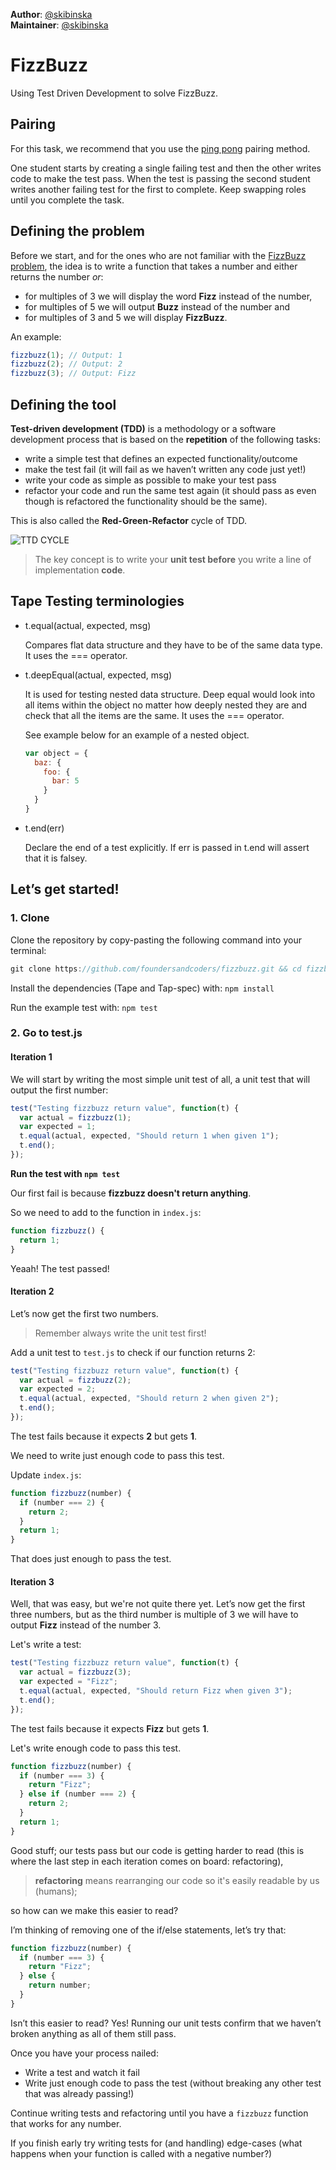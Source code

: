 **Author**: [@skibinska](https://github.com/skibinska)  
**Maintainer**: [@skibinska](https://github.com/skibinska)

# FizzBuzz

Using Test Driven Development to solve FizzBuzz.

## Pairing

For this task, we recommend that you use the [ping pong](https://github.com/foundersandcoders/master-reference/blob/master/coursebook/week-1/pair-programming.md) pairing method.

One student starts by creating a single failing test and then the other writes code to make the test pass. When the test is passing the second student writes another failing test for the first to complete. Keep swapping roles until you complete the task.

## Defining the problem

Before we start, and for the ones who are not familiar with the [FizzBuzz problem](https://en.wikipedia.org/wiki/Fizz_buzz), the idea is to write a function that takes a number and either returns the number _or_:

- for multiples of 3 we will display the word **Fizz** instead of the number,
- for multiples of 5 we will output **Buzz** instead of the number and
- for multiples of 3 and 5 we will display **FizzBuzz**.

An example:

```js
fizzbuzz(1); // Output: 1
fizzbuzz(2); // Output: 2
fizzbuzz(3); // Output: Fizz
```

## Defining the tool

**Test-driven development (TDD)** is a methodology or a software development process that is based on the **repetition** of the following tasks:

* write a simple test that defines an expected functionality/outcome
* make the test fail (it will fail as we haven’t written any code just yet!)
* write your code as simple as possible to make your test pass
* refactor your code and run the same test again (it should pass as even though is refactored the functionality should be the same).

This is also called the **Red-Green-Refactor** cycle of TDD.

![TTD CYCLE](https://cloud.githubusercontent.com/assets/10700103/23134527/09fabe52-f78d-11e6-90d8-b747714a52f6.png)

> The key concept is to write your **unit test before** you write a line of implementation **code**.

## Tape Testing terminologies

* t.equal(actual, expected, msg)

  Compares flat data structure and they have to be of the same data type. It uses the === operator.

* t.deepEqual(actual, expected, msg)

  It is used for testing nested data structure. Deep equal would look into all items within the object no matter how deeply nested they are and check that all the items are the same. It uses the === operator.

  See example below for an example of a nested object.

  ```js
  var object = {
    baz: {
      foo: {
        bar: 5
      }
    }
  }
  ```

* t.end(err)

  Declare the end of a test explicitly. If err is passed in t.end will assert that it is falsey.

## Let’s get started!

### 1. Clone

Clone the repository by copy-pasting the following command into your terminal:

```js
git clone https://github.com/foundersandcoders/fizzbuzz.git && cd fizzbuzz
```

Install the dependencies (Tape and Tap-spec) with:
`npm install`

Run the example test with:
`npm test`

### 2. Go to test.js

#### Iteration 1

We will start by writing the most simple unit test of all, a unit test that will output the first number:

```js
test("Testing fizzbuzz return value", function(t) {
  var actual = fizzbuzz(1);
  var expected = 1;
  t.equal(actual, expected, "Should return 1 when given 1");
  t.end();
});
```

**Run the test with `npm test`**

Our first fail is because **fizzbuzz doesn't return anything**.

So we need to add to the function in `index.js`:

```js
function fizzbuzz() {
  return 1;
}
```

Yeaah! The test passed!

#### Iteration 2

Let’s now get the first two numbers.

> Remember always write the unit test first!

Add a unit test to `test.js` to check if our function returns 2:

```js
test("Testing fizzbuzz return value", function(t) {
  var actual = fizzbuzz(2);
  var expected = 2;
  t.equal(actual, expected, "Should return 2 when given 2");
  t.end();
});
```

The test fails because it expects **2** but gets **1**.

We need to write just enough code to pass this test.

Update `index.js`:

```js
function fizzbuzz(number) {
  if (number === 2) {
    return 2;
  }
  return 1;
}
```

That does just enough to pass the test.

#### Iteration 3

Well, that was easy, but we're not quite there yet. Let’s now get the first three numbers, but as the third number is multiple of 3 we will have to output **Fizz** instead of the number 3.

Let's write a test:

```js
test("Testing fizzbuzz return value", function(t) {
  var actual = fizzbuzz(3);
  var expected = "Fizz";
  t.equal(actual, expected, "Should return Fizz when given 3");
  t.end();
});
```

The test fails because it expects **Fizz** but gets **1**.

Let's write enough code to pass this test.

```js
function fizzbuzz(number) {
  if (number === 3) {
    return "Fizz";
  } else if (number === 2) {
    return 2;
  }
  return 1;
}
```

Good stuff; our tests pass but our code is getting harder to read (this is where the last step in each iteration comes on board: refactoring),

> **refactoring** means rearranging our code so it's easily readable by us (humans);

so how can we make this easier to read?

I’m thinking of removing one of the if/else statements, let’s try that:

```js
function fizzbuzz(number) {
  if (number === 3) {
    return "Fizz";
  } else {
    return number;
  }
}
```

Isn’t this easier to read? Yes! Running our unit tests confirm that we haven’t broken anything as all of them still pass.

Once you have your process nailed:

* Write a test and watch it fail
* Write just enough code to pass the test (without breaking any other test that was already passing!)

Continue writing tests and refactoring until you have a `fizzbuzz` function that works for any number.

If you finish early try writing tests for (and handling) edge-cases (what happens when your function is called with a negative number?)
